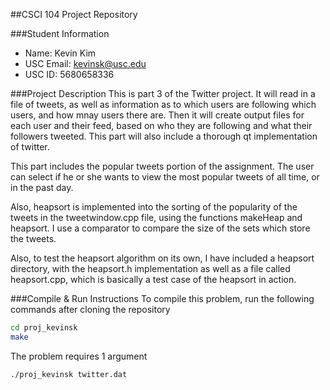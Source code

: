 ##CSCI 104 Project Repository

###Student Information
  + Name: Kevin Kim
  + USC Email: kevinsk@usc.edu
  + USC ID: 5680658336

###Project Description
This is part 3 of the Twitter project. It will read in a file of tweets, as well as information as to which users are following which users, and how mnay users there are. Then it will create output files for each user and their feed, based on who they are following and what their followers tweeted. This part will also include a thorough qt implementation of twitter.

This part includes the popular tweets portion of the assignment. The user can select if he or she wants to view the most popular tweets of all time, or in the past day.

Also, heapsort is implemented into the sorting of the popularity of the tweets in the tweetwindow.cpp file, using the functions makeHeap and heapsort. I use a comparator to compare the size of the sets which store the tweets.

Also, to test the heapsort algorithm on its own, I have included a heapsort directory, with the heapsort.h implementation as well as a file called heapsort.cpp, which is basically a test case of the heapsort in action.


###Compile & Run Instructions
To compile this problem, run the following commands after cloning the repository
```bash
cd proj_kevinsk
make
```

The problem requires 1 argument
```bash
./proj_kevinsk twitter.dat
```